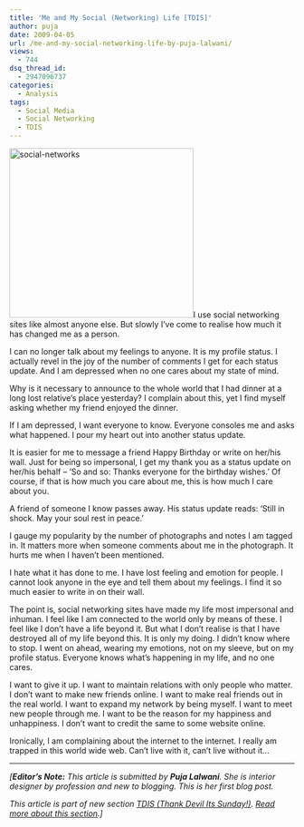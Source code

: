 ```yaml
---
title: 'Me and My Social (Networking) Life [TDIS]'
author: puja
date: 2009-04-05
url: /me-and-my-social-networking-life-by-puja-lalwani/
views:
  - 744
dsq_thread_id:
  - 2947096737
categories:
  - Analysis
tags:
  - Social Media
  - Social Networking
  - TDIS
---
```

<img class="alignright size-full wp-image-5524" src="http://cdn.devilsworkshop.org/files/2009/04/social-networks.png" alt="social-networks" width="325" height="299" />I use social networking sites like almost anyone else. But slowly I’ve come to realise how much it has changed me as a person.

I can no longer talk about my feelings to anyone. It is my profile status. I actually revel in the joy of the number of comments I get for each status update. And I am depressed when no one cares about my state of mind.

Why is it necessary to announce to the whole world that I had dinner at a long lost relative’s place yesterday? I complain about this, yet I find myself asking whether my friend enjoyed the dinner.

If I am depressed, I want everyone to know. Everyone consoles me and asks what happened. I pour my heart out into another status update.

It is easier for me to message a friend Happy Birthday or write on her/his wall. Just for being so impersonal, I get my thank you as a status update on her/his behalf &#8211; ‘So and so: Thanks everyone for the birthday wishes.’ Of course, if that is how much you care about me, this is how much I care about you.

A friend of someone I know passes away. His status update reads: ‘Still in shock. May your soul rest in peace.’

I gauge my popularity by the number of photographs and notes I am tagged in. It matters more when someone comments about me in the photograph. It hurts me when I haven’t been mentioned.

I hate what it has done to me. I have lost feeling and emotion for people. I cannot look anyone in the eye and tell them about my feelings. I find it so much easier to write in on their wall.

The point is, social networking sites have made my life most impersonal and inhuman. I feel like I am connected to the world only by means of these. I feel like I don’t have a life beyond it. But what I don’t realise is that I have destroyed all of my life beyond this. It is only my doing. I didn’t know where to stop. I went on ahead, wearing my emotions, not on my sleeve, but on my profile status. Everyone knows what’s happening in my life, and no one cares.

I want to give it up. I want to maintain relations with only people who matter. I don’t want to make new friends online. I want to make real friends out in the real world. I want to expand my network by being myself. I want to meet new people through me. I want to be the reason for my happiness and unhappiness. I don’t want to credit the same to some website online.

Ironically, I am complaining about the internet to the internet. I really am trapped in this world wide web. Can’t live with it, can’t live without it…

* * *

*[**Editor&#8217;s Note:** This article is submitted by **Puja Lalwani**. She is interior designer by profession and new to blogging. This is her first blog post.*</p> 

*This article is part of new section [TDIS (Thank Devil Its Sunday!)][1]. [Read more about this section][2].]*

 [1]: http://devilsworkshop.org/category/thank-devil-its-sunday/
 [2]: http://devilsworkshop.org/tdis-intoducing-a-new-section-on-devils-workshop/

